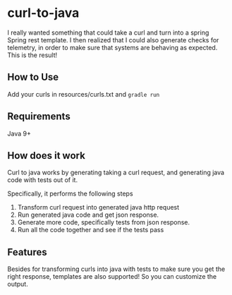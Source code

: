 # curl-to-java

I really wanted something that could take a curl and turn into a spring Spring rest template. I then realized that I could also generate checks for telemetry, in order to make sure that systems are behaving as expected. This is the result!


## How to Use
Add your curls in resources/curls.txt and `gradle run`

## Requirements
Java 9+

## How does it work
Curl to java works by generating taking a curl request, and generating java code with tests out of it.

Specifically, it performs the following steps
1. Transform curl request into generated java http request
2. Run generated java code and get json response.
3. Generate more code, specifically tests from json response.
4. Run all the code together and see if the tests pass

## Features
Besides for transforming curls into java with tests to make sure you get the right response,
templates are also supported! So you can customize the output.